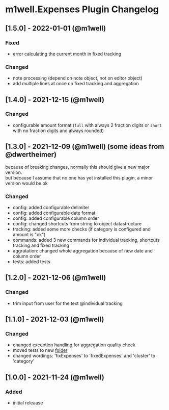 # m1well.Expenses Plugin Changelog

## [1.5.0] - 2022-01-01 (@m1well)
### Fixed
- error calculating the current month in fixed tracking
### Changed
- note processing (depend on note object, not on editor object)
- add multiple lines at once on fixed tracking and aggregation

## [1.4.0] - 2021-12-15 (@m1well)
### Changed
- configurable amount format (`full` with always 2 fraction digits or `short` with no fraction digits and always rounded)

## [1.3.0] - 2021-12-09 (@m1well) (some ideas from @dwertheimer)
because of breaking changes, normally this should give a new major version.  
but because I assume that no one has yet installed this plugin, a minor version would be ok
### Changed
- config: added configurable delimiter
- config: added configurable date format
- config: added configurable column order
- config: changed shortcuts from string to object datastructure
- tracking: added some more checks (if category is configured and amount is "ok")
- commands: added 3 new commands for individual tracking, shortcuts tracking and fixed tracking
- aggratation: changed whole aggregation because of new date and column order
- tests: added tests

## [1.2.0] - 2021-12-06 (@m1well)
### Changed
- trim input from user for the text @individual tracking

## [1.1.0] - 2021-12-03 (@m1well)
### Changed
- changed exception handling for aggregation quality check
- moved tests to new [folder](./__tests__)
- changed wordings: 'fixExpenses' to 'fixedExpenses' and 'cluster' to 'category'

## [1.0.0] - 2021-11-24 (@m1well)
### Added
- initial releaase
